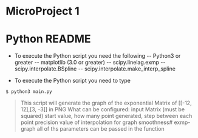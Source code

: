 # MicroProject 1
# Python README
- To execute the Python script you need the following
-- Python3 or greater
-- matplotlib (3.0 or greater)
-- scipy.linelag.exmp
-- scipy.interpolate.BSpline
-- scipy.interpolate.make_interp_spline

- To execute the Python script you need to type
```
$ python3 main.py
```

> This script will generate the graph of the exponential Matrix of [[-12, 12],[3, -3]] in PNG
> What can be configured:
> input Matrix (must be squared)
> start value, how many point generated, step between each point
> precision value of interpolation for graph smoothness# exmp-graph
> all of ths parameters can be passed in the function
